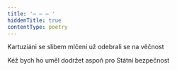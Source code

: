 ```yaml
---
title: '– – – '
hiddenTitle: true
contentType: poetry
---
```


<section>

Kartuziáni se slibem mlčení už odebrali se na věčnost

Kéž bych ho uměl dodržet aspoň pro Státní bezpečnost

</section>
